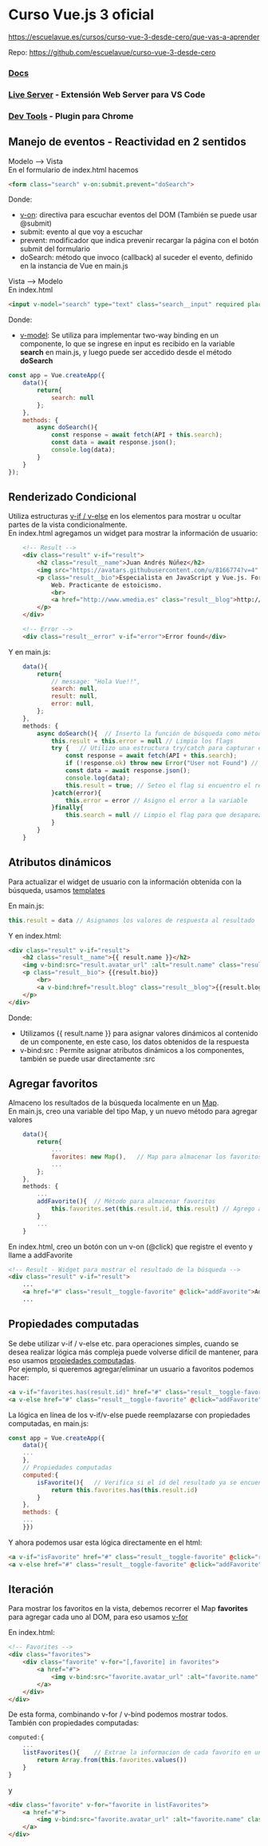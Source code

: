 # Curso Vue.js 3 oficial

https://escuelavue.es/cursos/curso-vue-3-desde-cero/que-vas-a-aprender

Repo: https://github.com/escuelavue/curso-vue-3-desde-cero

### [Docs](https://vuejs.org/guide/quick-start.html)
### [Live Server](https://marketplace.visualstudio.com/items?itemName=ritwickdey.LiveServer) - Extensión Web Server para VS Code
### [Dev Tools](https://devtools.vuejs.org/) - Plugin para Chrome

## Manejo de eventos - Reactividad en 2 sentidos

Modelo --> Vista<br>
En el formulario de index.html hacemos
```html
<form class="search" v-on:submit.prevent="doSearch">
```
Donde:
- [v-on](https://vuejs.org/guide/essentials/event-handling.html): directiva para escuchar eventos del DOM (También se puede usar @submit)
- submit: evento al que voy a escuchar
- prevent: modificador que indica prevenir recargar la página con el botón submit del formulario
- doSearch: método que invoco (callback) al suceder el evento, definido en la instancia de Vue en main.js

Vista --> Modelo<br>
En index.html
```html
<input v-model="search" type="text" class="search__input" required placeholder="Search GitHub users">
```
Donde: 
- [v-model](https://vuejs.org/guide/components/v-model.html): Se utiliza para implementar two-way binding en un componente, lo que se ingrese en input es recibido en la variable **search** en main.js, y luego puede ser accedido desde el método **doSearch**
```js
const app = Vue.createApp({
    data(){
        return{
            search: null
        };
    },
    methods: {
        async doSearch(){  
            const response = await fetch(API + this.search);
            const data = await response.json();
            console.log(data);
        }
    }
});
```

## Renderizado Condicional
Utiliza estructuras [v-if / v-else](https://vuejs.org/guide/essentials/conditional.html) en los elementos para mostrar u ocultar partes de la vista condicionalmente.<br>
En index.html agregamos un widget para mostrar la información de usuario:
```html
    <!-- Result -->
    <div class="result" v-if="result">
        <h2 class="result__name">Juan Andrés Núñez</h2>
        <img src="https://avatars.githubusercontent.com/u/8166774?v=4" alt="" class="result__avatar">
        <p class="result__bio">Especialista en JavaScript y Vue.js. Formador profesional de desarrolladores/as
            Web. Practicante de estoicismo.
            <br>
            <a href="http://www.wmedia.es" class="result__blog">http://www.wmedia.es</a>
        </p>
    </div>

    <!-- Error -->
    <div class="result__error" v-if="error">Error found</div>
```
Y en main.js:
```js
    data(){
        return{
            // message: "Hola Vue!!",
            search: null,
            result: null,
            error: null,
        };
    },
    methods: {
        async doSearch(){  // Inserto la función de búsqueda como método
            this.result = this.error = null // Limpio los flags
            try {   // Utilizo una estructura try/catch para capturar errores
                const response = await fetch(API + this.search);
                if (!response.ok) throw new Error("User not Found") // Genero un error si el resultado de la búsqueda no es correcto
                const data = await response.json();
                console.log(data);
                this.result = true; // Seteo el flag si encuentro el resultado
            }catch(error){
                this.error = error // Asigno el error a la variable
            }finally{
                this.search = null // Limpio el flag para que desaparezca el texto de la búsqueda
            }
        }
    }
```

## Atributos dinámicos
Para actualizar el widget de usuario con la información obtenida con la búsqueda, usamos [templates](https://vuejs.org/guide/essentials/template-syntax.html)<br>

En main.js:
```js
this.result = data // Asignamos los valores de respuesta al resultado
```
Y en index.html:
```html
<div class="result" v-if="result">
    <h2 class="result__name">{{ result.name }}</h2>
    <img v-bind:src="result.avatar_url" :alt="result.name" class="result__avatar">
    <p class="result__bio"> {{result.bio}}
        <br>
        <a v-bind:href="result.blog" class="result__blog">{{result.blog}}</a>
    </p>
</div>
```
Donde:
- Utilizamos {{ result.name }} para asignar valores dinámicos al contenido de un componente, en este caso, los datos obtenidos de la respuesta
- v-bind:src : Permite asignar atributos dinámicos a los componentes, también se puede usar directamente :src

## Agregar favoritos

Almaceno los resultados de la búsqueda localmente en un [Map](https://es.javascript.info/map-set).<br>
En main.js, creo una variable del tipo Map, y un nuevo método para agregar valores
```js
    data(){
        return{
            ...
            favorites: new Map(),   // Map para almacenar los favoritos
            ...
        };
    },
    methods: {
        ...
        addFavorite(){  // Método para almacenar favoritos
            this.favorites.set(this.result.id, this.result) // Agrego al mapa de favoritos
        }
        ...
    }
```

En index.html, creo un botón con un v-on (@click) que registre el evento y llame a addFavorite
```html
<!-- Result - Widget para mostrar el resultado de la búsqueda -->
<div class="result" v-if="result">
    ...
    <a href="#" class="result__toggle-favorite" @click="addFavorite">Add Favorite ⭐️</a>
    ...
```

## Propiedades computadas
Se debe utilizar v-if / v-else etc. para operaciones simples, cuando se desea realizar lógica más compleja puede volverse difícil de mantener, para eso usamos [propiedades computadas](https://vuejs.org/guide/essentials/computed.html).<br>
Por ejemplo, si queremos agregar/eliminar un usuario a favoritos podemos hacer:
```html
<a v-if="favorites.has(result.id)" href="#" class="result__toggle-favorite" @click="removeFavorite">Remove Favorite ⭐️</a>
<a v-else href="#" class="result__toggle-favorite" @click="addFavorite">Add Favorite ⭐️</a>
```
La lógica en línea de los v-if/v-else puede reemplazarse con propiedades computadas, en main.js:
```js
const app = Vue.createApp({
    data(){
    ...
    },
    // Propiedades computadas
    computed:{
        isFavorite(){   // Verifica si el id del resultado ya se encuentra en favorites
            return this.favorites.has(this.result.id)
        }
    },
    methods: {
    ...
    }})
```
Y ahora podemos usar esta lógica directamente en el html:
```html
<a v-if="isFavorite" href="#" class="result__toggle-favorite" @click="removeFavorite">Remove Favorite ⭐️</a>
<a v-else href="#" class="result__toggle-favorite" @click="addFavorite">Add Favorite ⭐️</a>
```

## Iteración
Para mostrar los favoritos en la vista, debemos recorrer el Map **favorites** para agregar cada uno al DOM, para eso usamos [v-for](https://vuejs.org/guide/essentials/list.html)<br>

En index.html:
```html
<!-- Favorites -->
<div class="favorites">
    <div class="favorite" v-for="[,favorite] in favorites">
        <a href="#">
            <img v-bind:src="favorite.avatar_url" :alt="favorite.name" class="favorite__avatar">
        </a>
    </div>
</div>
```
De esta forma, combinando v-for / v-bind podemos mostrar todos.<br>
También con propiedades computadas:
```js
computed:{
    ...
    listFavorites(){    // Extrae la informacion de cada favorito en una lista
        return Array.from(this.favorites.values())
    }
}
```
y
```html
<div class="favorite" v-for="favorite in listFavorites">
    <a href="#">
        <img v-bind:src="favorite.avatar_url" :alt="favorite.name" class="favorite__avatar">
    </a>
</div>
```


